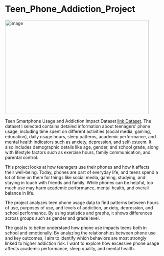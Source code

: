 # Teen_Phone_Addiction_Project
<img width="469" height="307" alt="image" src="https://github.com/user-attachments/assets/1e473792-9a37-4296-a36f-340a2b53bcde" />


Teen Smartphone Usage and Addiction Impact Dataset [link Dataset](https://www.kaggle.com/datasets/sumedh1507/teen-phone-addiction).
The dataset I selected contains detailed information about teenagers’ phone usage, including time spent on different activities (social media, gaming, education), daily usage hours, sleep patterns, academic performance, and mental health indicators such as anxiety, depression, and self-esteem. It also includes demographic details like age, gender, and school grade, along with lifestyle factors such as exercise hours, family communication, and parental control.

This project looks at how teenagers use their phones and how it affects their well-being. Today, phones are part of everyday life, and teens spend a lot of time on them for things like social media, gaming, studying, and staying in touch with friends and family. While phones can be helpful, too much use may harm academic performance, mental health, and overall balance in life. 

The project analyzes teen phone usage data to find patterns between hours of use, purposes of use, and levels of addiction, anxiety, depression, and school performance. By using statistics and graphs, it shows differences across groups such as gender and grade level.

The goal is to better understand how phone use impacts teens both in school and emotionally. By analyzing the relationships between phone use and key outcomes, I aim to identify which behaviors are most strongly linked to higher addiction risk. I want to explore how excessive phone usage affects academic performance, sleep quality, and mental health.

